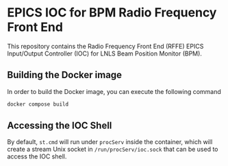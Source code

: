 # EPICS IOC for BPM Radio Frequency Front End

This repository contains the Radio Frequency Front End (RFFE) EPICS Input/Output
Controller (IOC) for LNLS Beam Position Monitor (BPM).

## Building the Docker image

In order to build the Docker image, you can execute the following command

```bash
docker compose build
```

## Accessing the IOC Shell

By default, `st.cmd` will run under `procServ` inside the container, which will
create a stream Unix socket in `/run/procServ/ioc.sock` that can be used to
access the IOC shell.
